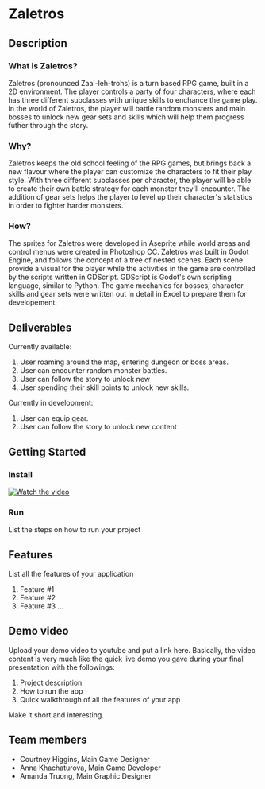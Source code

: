 # Zaletros 

## Description
### What is Zaletros? 

Zaletros (pronounced Zaal-leh-trohs) is a turn based RPG game, built in a 2D environment. The player controls a party of four characters, where each has three different subclasses with unique skills to enchance the game play. In the world of Zaletros, the player will battle random monsters and main bosses to unlock new gear sets and skills which will help them progress futher through the story.  

### Why?
Zaletros keeps the old school feeling of the RPG games, but brings back a new flavour where the player can customize the characters to fit their play style. With three different subclasses per character, the player will be able to create their own battle strategy for each monster they'll encounter. The addition of gear sets helps the player to level up their character's statistics in order to fighter harder monsters. 

### How? 

The sprites for Zaletros were developed in Aseprite while world areas and control menus were created in Photoshop CC. Zaletros was built in Godot Engine, and follows the concept of a tree of nested scenes. Each scene provide a visual for the player while the activities in the game are controlled by the scripts written in GDScript. GDScript is Godot's own scripting language, similar to Python. The game mechanics for bosses, character skills and gear sets were written out in detail in Excel to prepare them for developement.   

## Deliverables 

Currently available: 
1. User roaming around the map, entering dungeon or boss areas. 
2. User can encounter random  monster battles.  
3. User can follow the story to unlock new 
4. User spending their skill points to unlock new skills.

Currently in development:  
1. User can equip gear.
2. User can follow the story to unlock new content

## Getting Started 
### Install
[![Watch the video](https://img.youtube.com/vi/x8CsxYQJHjk/maxresdefault.jpg)](https://youtu.be/x8CsxYQJHjk)

### Run
List the steps on how to run your project

## Features 
List all the features of your application
1. Feature #1
2. Feature #2
3. Feature #3 
...

## Demo video 

Upload your demo video to youtube and put a link here. Basically, the video content is very much like the quick live demo you gave during your final presentation with the followings:
1. Project description
2. How to run the app
3. Quick walkthrough of all the features of your app

Make it short and interesting.

## Team members

* Courtney Higgins, Main Game Designer
* Anna Khachaturova, Main Game Developer
* Amanda Truong, Main Graphic Designer

